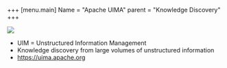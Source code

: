 +++
[menu.main]
Name = "Apache UIMA"
parent = "Knowledge Discovery"
+++

![](https://uima.apache.org/images/UIMA_banner2tlpTm.png)

- UIM = Unstructured Information Management
- Knowledge discovery from large volumes of unstructured information
- https://uima.apache.org